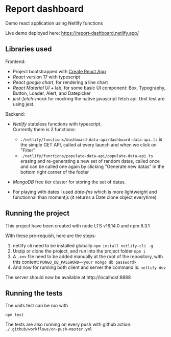 # Report dashboard

Demo react application using Netlify functions

Live demo deployed here: https://report-dashboard.netlify.app/

## Libraries used

Frontend:

-   Project bootstrapped with [Create React App](https://github.com/facebook/create-react-app)
-   _React_ version 17 with typescript
-   _React google chart_, for rendering a line chart
-   _React Material UI_ + lab, for some basic UI component: Box, Typography, Button, Loader, Alert, and Datepicker
-   _jest-fetch-mock_ for mocking the native javascript fetch api. Unit test are using jest.

Backend:

-   _Netlify_ stateless functions with typescript.  
    Currently there is 2 functions:

    -   `./netlify/functions/dashboard-data-api/dashboard-data-api.ts` is the simple GET API, called at every launch and when we click on "Filter"
    -   `./netlify/functions/populate-data-api/populate-data-api.ts` erasing and re-generating a new set of random datas, called once and can be called one again by clicking "Generate new datas" in the bottom right corner of the footer

-   _MongoDB_ free tier cluster for storing the set of datas.
-   For playing with dates I used _date-fns_ which is more lightweight and functionnal than momentjs (it returns a Date clone object everytime)

## Running the project

This project have been created with node LTS v16.14.0 and npm 8.3.1

With these pre-requish, here are the steps:

1. netlify cli need to be installed globally `npm install netlify-cli -g`
2. Unzip or clone the project, and run into the project folder `npm i`
3. A `.env` file need to be added manually at the root of the repository, with this content: `MONGO_DB_PASSWORD=<your mongo db password>`
4. And now for running both client and server the command is: `netlify dev`

The server should now be available at http://localhost:8888

## Running the tests

The units test can be run with

`npm test`

The tests are also running on every push with github action:  
`./.github/workflows/on-push-master.yml`
